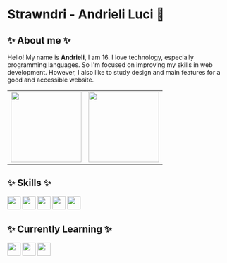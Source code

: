 # Strawndri - Andrieli Luci 🌈

## ✨ About me ✨

Hello! My name is **Andrieli**, I am 16. I love technology, especially programming languages. So I'm focused
on improving my skills in web development. However, I also like to study design and main features for a good and 
accessible website.

<table>
  <tr>
    <td>
      <img height="160em" src="https://github-readme-stats.vercel.app/api?username=strawndri&show_icons=true&theme=omni&hide=contribs,issues,prs">
    </td>
    <td>
      <img height="160em" src="https://github-readme-stats.vercel.app/api/top-langs/?username=strawndri&layout=compact&theme=omni">
    </td>
  </tr>
</table>

## ✨ Skills ✨
<div>
  <img height="30em" src="https://img.shields.io/badge/CSS3-B3225E?style=for-the-badge&logo=css3&logoColor=F2F2F2">
  <img height="30em" src="https://img.shields.io/badge/Sass-B3225E?style=for-the-badge&logo=sass&logoColor=F2F2F2" />
  <img height="30em" src="https://img.shields.io/badge/HTML5-B3225E?style=for-the-badge&logo=html5&logoColor=F2F2F2">
  <img height="30em" src="https://img.shields.io/badge/JavaScript-B3225E?style=for-the-badge&logo=javascript&logoColor=F2F2F2">
  <img height="30em" src="https://img.shields.io/badge/Python-B3225E?style=for-the-badge&logo=python&logoColor=F2F2F2">
</div>

## ✨ Currently Learning ✨
<div>
  <img height="30em" src="https://img.shields.io/badge/Node.js-B3225E?style=for-the-badge&logo=node.js&logoColor=F2F2F2" /> 
  <img height="30em" src="https://img.shields.io/badge/React-B3225E?style=for-the-badge&logo=react&logoColor=F2F2F2" /> 
  <img height="30em" src="https://img.shields.io/badge/TypeScript-B3225E?style=for-the-badge&logo=typescript&logoColor=F2F2F2" /> 
</div>




